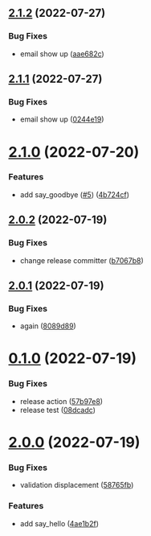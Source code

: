## [2.1.2](https://github.com/AsifArmanRahman/github-tests/compare/v2.1.1...v2.1.2) (2022-07-27)


### Bug Fixes

* email show up ([aae682c](https://github.com/AsifArmanRahman/github-tests/commit/aae682cff4c1f1778a4c5802b88166e28be76c48))



## [2.1.1](https://github.com/AsifArmanRahman/github-tests/compare/v2.1.0...v2.1.1) (2022-07-27)


### Bug Fixes

* email show up ([0244e19](https://github.com/AsifArmanRahman/github-tests/commit/0244e1986d00e07c5b9d10508364a2e6df20c688))



# [2.1.0](https://github.com/AsifArmanRahman/github-tests/compare/v2.0.2...v2.1.0) (2022-07-20)


### Features

* add say_goodbye ([#5](https://github.com/AsifArmanRahman/github-tests/issues/5)) ([4b724cf](https://github.com/AsifArmanRahman/github-tests/commit/4b724cf05cfa90b260d886cdaca2f09528ab627d))



## [2.0.2](https://github.com/AsifArmanRahman/github-tests/compare/v2.0.1...v2.0.2) (2022-07-19)


### Bug Fixes

* change release committer ([b7067b8](https://github.com/AsifArmanRahman/github-tests/commit/b7067b8586568690c0f6fbb88d5f224366bf11f8))



## [2.0.1](https://github.com/AsifArmanRahman/github-tests/compare/v0.1.0...v2.0.1) (2022-07-19)


### Bug Fixes

* again ([8089d89](https://github.com/AsifArmanRahman/github-tests/commit/8089d8959dbb355a94369c08e62ee101c5a62038))



# [0.1.0](https://github.com/AsifArmanRahman/github-tests/compare/v2.0.0...v0.1.0) (2022-07-19)


### Bug Fixes

* release action ([57b97e8](https://github.com/AsifArmanRahman/github-tests/commit/57b97e8d4f1320c362e3f1a27eefdcfe7d6eba72))
* release test ([08dcadc](https://github.com/AsifArmanRahman/github-tests/commit/08dcadc748aecad9e4e46c26ff0fabd2db9ce235))



# [2.0.0](https://github.com/AsifArmanRahman/github-tests/compare/58765fb47f4a376bcd09b2967094e96308935599...v2.0.0) (2022-07-19)


### Bug Fixes

* validation displacement ([58765fb](https://github.com/AsifArmanRahman/github-tests/commit/58765fb47f4a376bcd09b2967094e96308935599))


### Features

* add say_hello ([4ae1b2f](https://github.com/AsifArmanRahman/github-tests/commit/4ae1b2f901473d483631b5275ed4b111d52632bb))



